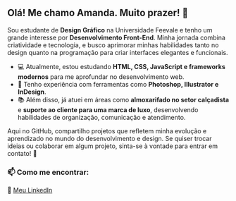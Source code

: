 
## Olá! Me chamo Amanda. Muito prazer! 👋 

Sou estudante de **Design Gráfico** na Universidade Feevale e tenho um grande interesse por **Desenvolvimento Front-End**. Minha jornada combina criatividade e tecnologia, e busco aprimorar minhas habilidades tanto no design quanto na programação para criar interfaces elegantes e funcionais.


- 💻 Atualmente, estou estudando **HTML, CSS, JavaScript e frameworks modernos** para me aprofundar no desenvolvimento web.
- 🎨 Tenho experiência com ferramentas como **Photoshop, Illustrator e InDesign**.
- 📚 Além disso, já atuei em áreas como **almoxarifado no setor calçadista** e **suporte ao cliente para uma marca de luxo**, desenvolvendo habilidades de organização, comunicação e atendimento.

Aqui no GitHub, compartilho projetos que refletem minha evolução e aprendizado no mundo do desenvolvimento e design. Se quiser trocar ideias ou colaborar em algum projeto, sinta-se à vontade para entrar em contato! 🚀

### 📫 Como me encontrar:
🔗 [Meu LinkedIn](www.linkedin.com/in/amanda-rovea-macedo-285aba235)


<!--
**agrmacedo/agrmacedo** is a ✨ _special_ ✨ repository because its `README.md` (this file) appears on your GitHub profile.

Here are some ideas to get you started:

- 🔭 I’m currently working on ...
- 🌱 I’m currently learning ...
- 👯 I’m looking to collaborate on ...
- 🤔 I’m looking for help with ...
- 💬 Ask me about ...
- 📫 How to reach me: ...
- 😄 Pronouns: ...
- ⚡ Fun fact: ...
-->
